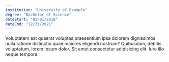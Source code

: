```yaml
---
institution: "University of Example"
degree: "Bachelor of Science"
dateStart: "01/01/2018"
dateEnd: "12/31/2021"
---
```


Voluptatem est quaerat voluptas praesentium ipsa dolorem dignissimos nulla ratione distinctio quae maiores eligendi nostrum? Quibusdam, debitis voluptatum, lorem ipsum dolor. Sit amet consectetur adipisicing elit. Iure illo neque tempora.